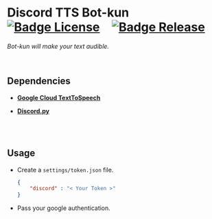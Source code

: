 
# Discord TTS Bot-kun   [![Badge License]][License]   [![Badge Release]][Releases]

*Bot-kun will make your text audible.*

<br>

## Dependencies

- **[Google Cloud TextToSpeech]**

- **[Discord.py]**

<br>
<br>

## Usage

-   Create a `settings/token.json` file.

    ```json
    {
        "discord" : "< Your Token >"
    }
    ```

-   Pass your google authentication.

<br>


<!----------------------------------------------------------------------------->

[Google Cloud TextToSpeech]: https://pypi.org/project/google-cloud-texttospeech/
[Discord.py]: https://pypi.org/project/discord.py/
[Releases]: https://github.com/yunkai1841/discord-TTS-bot-kun/releases

[License]: LICENSE


<!--------------------------------[ Badges ]----------------------------------->

[Badge Release]: https://img.shields.io/github/v/release/yunkai1841/discord-TTS-bot-kun?style=for-the-badge
[Badge License]: https://img.shields.io/badge/License-MIT-yellow.svg?style=for-the-badge
